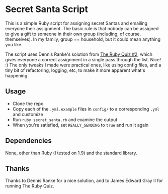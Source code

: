 # Secret Santa Script

This is a simple Ruby script for assigning secret Santas and emailing everyone their assignment. The basic rule is that nobody can be assigned to give a gift to someone in their own group (including, of course, themselves). In my family, group == household, but it could mean anything you like.

The script uses Dennis Ranke's solution from [The Ruby Quiz #2](www.rubyquiz.com/quiz2.html), which gives everyone a correct assignment in a single pass through the list. Nice! :) The only tweaks I made were practical ones, like using config files, and a tiny bit of refactoring, logging, etc, to make it more apparent what's happening.

## Usage

- Clone the repo
- Copy each of the `.yml.example` files in `config/` to a corresponding `.yml` and customize
- Run `ruby secret_santa.rb` and examine the output
- When you're satisfied, set `REALLY_SENDING` to `true` and run it again

## Dependencies

None, other than Ruby (I tested on 1.9) and the standard library.

## Thanks

Thanks to Dennis Ranke for a nice solution, and to James Edward Gray II for running The Ruby Quiz.
